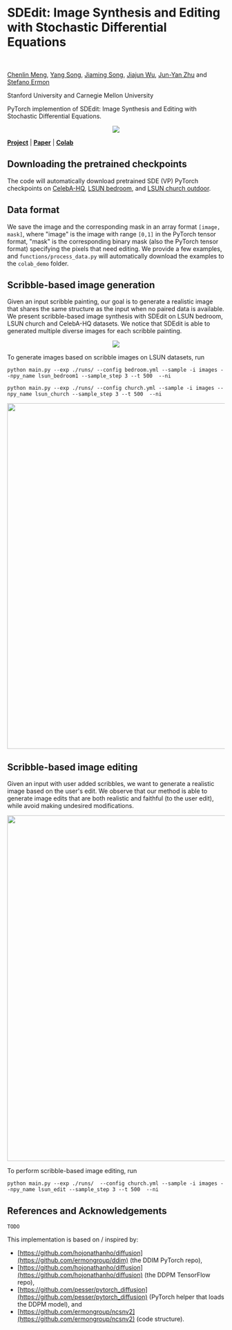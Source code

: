 # SDEdit: Image Synthesis and Editing with Stochastic Differential Equations
<br>

[Chenlin Meng](https://cs.stanford.edu/~chenlin/), [Yang Song](https://yang-song.github.io/), [Jiaming Song](http://tsong.me/), 
[Jiajun Wu](https://jiajunwu.com/), [Jun-Yan Zhu](https://www.cs.cmu.edu/~junyanz/) and [Stefano Ermon](https://cs.stanford.edu/~ermon/)

Stanford University and Carnegie Mellon University 

PyTorch implemention of SDEdit: Image Synthesis and Editing with Stochastic Differential Equations.

<p align="center">
<img src="https://github.com/chenlin9/image_editing_ddpm/blob/main/images/figure1.jpg" />
</p>



[**Project**](https://chenlin9.github.io/SDEdit/) | [**Paper**]() | [**Colab**](https://colab.research.google.com/drive/1KkLS53PndXKQpPlS1iK-k1nRQYmlb4aO?usp=sharing)
## Downloading the pretrained checkpoints
The code will automatically download pretrained SDE (VP) PyTorch checkpoints on
[CelebA-HQ](https://image-editing-test-12345.s3-us-west-2.amazonaws.com/checkpoints/celeba_hq.ckpt), 
[LSUN bedroom](https://image-editing-test-12345.s3-us-west-2.amazonaws.com/checkpoints/bedroom.ckpt),
and [LSUN church outdoor](https://image-editing-test-12345.s3-us-west-2.amazonaws.com/checkpoints/church_outdoor.ckpt).

## Data format
We save the image and the corresponding mask in an array format ``[image, mask]``, where 
"image" is the image with range ``[0,1]`` in the PyTorch tensor format, "mask" is the corresponding binary mask (also the PyTorch tensor format) specifying the pixels that need editing.
We provide a few examples, and ``functions/process_data.py``  will automatically download the examples to the ``colab_demo`` folder.


## Scribble-based image generation
Given an input scribble painting, our goal is to generate a realistic image that shares the same structure as the input when no paired data is available. 
We present scribble-based image synthesis with SDEdit on LSUN bedroom, LSUN church and CelebA-HQ datasets. 
We notice that SDEdit is able to generated multiple diverse images for each scribble painting.
<p align="center">
<img src="https://github.com/chenlin9/image_editing_ddpm/blob/main/images/sde_stroke_generation.jpg" />

To generate images based on scribble images on LSUN datasets, run

```
python main.py --exp ./runs/ --config bedroom.yml --sample -i images --npy_name lsun_bedroom1 --sample_step 3 --t 500  --ni
```
```
python main.py --exp ./runs/ --config church.yml --sample -i images --npy_name lsun_church --sample_step 3 --t 500  --ni
```
</p>

<p align="center">
<img src="https://github.com/chenlin9/image_editing_ddpm/blob/main/images/stroke_based_generation.jpg" width="800">
</p>

## Scribble-based image editing
Given an input with user added scribbles, we want to generate a realistic image based on the user's edit. 
We observe that our method is able to generate image edits that are both realistic and faithful (to the user edit), 
while avoid making undesired modifications.
<p align="center">
<img src="https://github.com/chenlin9/image_editing_ddpm/blob/main/images/stroke_edit.jpg" width="800">
</p>
To perform scribble-based image editing, run

```
python main.py --exp ./runs/  --config church.yml --sample -i images --npy_name lsun_edit --sample_step 3 --t 500  --ni
```

## References and Acknowledgements
```
TODO
```

This implementation is based on / inspired by:

- [https://github.com/hojonathanho/diffusion](https://github.com/ermongroup/ddim) (the DDIM PyTorch repo), 
- [https://github.com/hojonathanho/diffusion](https://github.com/hojonathanho/diffusion) (the DDPM TensorFlow repo), 
- [https://github.com/pesser/pytorch_diffusion](https://github.com/pesser/pytorch_diffusion) (PyTorch helper that loads the DDPM model), and
- [https://github.com/ermongroup/ncsnv2](https://github.com/ermongroup/ncsnv2) (code structure).
